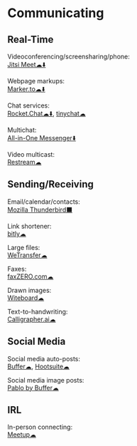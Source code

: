# Communicating

## Real-Time

Videoconferencing/screensharing/phone:  
[Jitsi Meet☁⬇️](https://meet.jit.si/)

Webpage markups:  
[Marker.to☁⬇️](http://marker.to/)

Chat services:  
[Rocket.Chat☁⬇️](https://rocket.chat/),
[tinychat☁](https://tinychat.com)

Multichat:  
[All-in-One Messenger⬇️](https://allinone.im/)

Video multicast:  
[Restream☁](https://restream.io/)

## Sending/Receiving

Email/calendar/contacts:  
[Mozilla Thunderbird⬛](https://www.thunderbird.net/)

Link shortener:  
[bitly☁](https://bitly.com/)

Large files:  
[WeTransfer☁](https://wetransfer.com/)

Faxes:  
[faxZERO.com☁](https://faxzero.com/)

Drawn images:  
[Witeboard☁](https://witeboard.com)

Text-to-handwriting:  
[Calligrapher.ai☁](https://www.calligrapher.ai/)

## Social Media

Social media auto-posts:  
[Buffer☁](https://buffer.com/),
[Hootsuite☁](https://hootsuite.com/)

Social media image posts:  
[Pablo by Buffer☁](https://pablo.buffer.com/)

## IRL

In-person connecting:  
[Meetup☁](https://www.meetup.com/)
